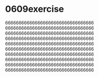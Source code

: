 # 0609exercise
666666666666666666666666666666666
666666666666666666666666666666666
666666666666666666666666666666666
666666666666666666666666666666666
666666666666666666666666666666666
666666666666666666666666666666666
666666666666666666666666666666666
666666666666666666666666666666666
666666666666666666666666666666666
666666666666666666666666666666666